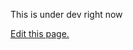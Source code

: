 This is under dev right now


[Edit this page.](https://github.com/mariocraft987/bark-coding/edit/main/documentation/content/Making%20themes.md)